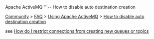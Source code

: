 Apache ActiveMQ ™ -- How to disable auto destination creation 

[Community](community.html) > [FAQ](faq.html) > [Using Apache ActiveMQ](using-apache-activemq.html) > [How to disable auto destination creation](how-to-disable-auto-destination-creation.html)


see [How do I restrict connections from creating new queues or topics](how-do-i-restrict-connections-from-creating-new-queues-or-topics.html)

